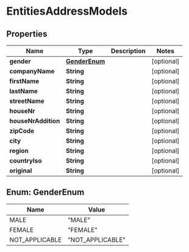 
# EntitiesAddressModels

## Properties
Name | Type | Description | Notes
------------ | ------------- | ------------- | -------------
**gender** | [**GenderEnum**](#GenderEnum) |  |  [optional]
**companyName** | **String** |  |  [optional]
**firstName** | **String** |  |  [optional]
**lastName** | **String** |  |  [optional]
**streetName** | **String** |  |  [optional]
**houseNr** | **String** |  |  [optional]
**houseNrAddition** | **String** |  |  [optional]
**zipCode** | **String** |  |  [optional]
**city** | **String** |  |  [optional]
**region** | **String** |  |  [optional]
**countryIso** | **String** |  |  [optional]
**original** | **String** |  |  [optional]


<a name="GenderEnum"></a>
## Enum: GenderEnum
Name | Value
---- | -----
MALE | &quot;MALE&quot;
FEMALE | &quot;FEMALE&quot;
NOT_APPLICABLE | &quot;NOT_APPLICABLE&quot;



